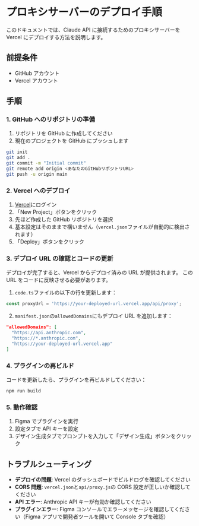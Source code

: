 # プロキシサーバーのデプロイ手順

このドキュメントでは、Claude API に接続するためのプロキシサーバーを Vercel にデプロイする方法を説明します。

## 前提条件

- GitHub アカウント
- Vercel アカウント

## 手順

### 1. GitHub へのリポジトリの準備

1. リポジトリを GitHub に作成してください
2. 現在のプロジェクトを GitHub にプッシュします

```bash
git init
git add .
git commit -m "Initial commit"
git remote add origin <あなたのGitHubリポジトリURL>
git push -u origin main
```

### 2. Vercel へのデプロイ

1. [Vercel](https://vercel.com)にログイン
2. 「New Project」ボタンをクリック
3. 先ほど作成した GitHub リポジトリを選択
4. 基本設定はそのままで構いません（`vercel.json`ファイルが自動的に検出されます）
5. 「Deploy」ボタンをクリック

### 3. デプロイ URL の確認とコードの更新

デプロイが完了すると、Vercel からデプロイ済みの URL が提供されます。
この URL をコードに反映させる必要があります。

1. `code.ts`ファイルの以下の行を更新します：

```typescript
const proxyUrl = 'https://your-deployed-url.vercel.app/api/proxy';
```

2. `manifest.json`の`allowedDomains`にもデプロイ URL を追加します：

```json
"allowedDomains": [
  "https://api.anthropic.com",
  "https://*.anthropic.com",
  "https://your-deployed-url.vercel.app"
]
```

### 4. プラグインの再ビルド

コードを更新したら、プラグインを再ビルドしてください：

```bash
npm run build
```

### 5. 動作確認

1. Figma でプラグインを実行
2. 設定タブで API キーを設定
3. デザイン生成タブでプロンプトを入力して「デザイン生成」ボタンをクリック

## トラブルシューティング

- **デプロイの問題**: Vercel のダッシュボードでビルドログを確認してください
- **CORS 問題**: `vercel.json`と`api/proxy.js`の CORS 設定が正しいか確認してください
- **API エラー**: Anthropic API キーが有効か確認してください
- **プラグインエラー**: Figma コンソールでエラーメッセージを確認してください（Figma アプリで開発者ツールを開いて Console タブを確認）


